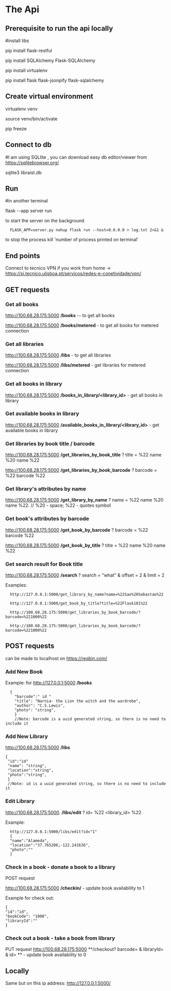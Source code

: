 # The Api 
## Prerequisite to run the api locally
#install libs

pip install flask-restful

pip install SQLAlchemy Flask-SQLAlchemy

pip install virtualenv

pip install flask flask-jsonpify flask-sqlalchemy

## Create virtual environment

virtualenv venv

source venv/bin/activate

pip freeze

## Connect to db
#I am using SQLlite , you can download easy db editor/viewer from https://sqlitebrowser.org/

sqlite3 libraist.db

##  Run
#in another terminal

flask --app server run

to start the server on the background

      FLASK_APP=server.py nohup flask run --host=0.0.0.0 > log.txt 2>&1 & 

to stop the process
      kill 'number of process printed on terminal'

## End points
Connect to tecnico VPN if you work from home -> https://si.tecnico.ulisboa.pt/servicos/redes-e-conetividade/vpn/

## GET requests
### Get all books
http://100.68.28.175:5000 **/books** -- to get all books

http://100.68.28.175:5000 **/books/metered** - to get all books for metered connection

### Get all libraries
http://100.68.28.175:5000 **/libs**  - to get all libraries

http://100.68.28.175:5000 **/libs/metered**  - get libraries for metered connection

### Get all books in library
http://100.68.28.175:5000 **/books_in_library/<library_id>** - get all books in library

### Get available books in library
http://100.68.28.175:5000 **/available_books_in_library/<library_id>** - get available books in library

### Get libraries by book title / barcode
http://100.68.28.175:5000 **/get_libraries_by_book_title** ? title = %22 name %20 name %22

http://100.68.28.175:5000 **/get_libraries_by_book_barcode** ? barcode = %22 barcode %22

### Get library's attributes by name
http://100.68.28.175:5000 **/get_library_by_name** ? name = %22 name %20 name %22.  // %20 - space;  %22 - quotes symbol

### Get book's attributes by barcode 
http://100.68.28.175:5000 **/get_book_by_barcode** ? barcode = %22 barcode %22

http://100.68.28.175:5000 **/get_book_by_title** ? title = %22 name %20 name %22

### Get search result for Book title

http://100.68.28.175:5000 **/search** ? search = "what" & offset = 2 & limit = 2



Examples:

      http://127.0.0.1:5000/get_library_by_name?name=%22Sao%20Sebastao%22

      http://127.0.0.1:5000/get_book_by_title?title=%22Flask101%22

      http://100.68.28.175:5000/get_libraries_by_book_barcode/?barcode=%221000%22   

      http://100.68.28.175:5000/get_libraries_by_book_barcode/?barcode=%221000%22

## POST requests

can be made to localhost on https://reqbin.com/

### Add New Book
Example: for 
http://127.0.0.1:5000 **/books**

      {
        "barcode":" id "
        "title": "Narnia- the Lion the witch and the wardrobe",
        "author": "C.S.Lewis",
        "photo": "string",
        }
        //Note: barcode is a uuid generated string, so there is no need to include it

### Add New Library
 http://100.68.28.175:5000 **/libs**
 
    {
     "id":"id"
     "name": "string",
     "location":"string",
     "photo":"string",
     }
     //Note: id is a uuid generated string, so there is no need to include it

### Edit Library
http://100.68.28.175:5000. **/libs/edit** ? id= %22 <library_id> %22

Example:

      http://127.0.0.1:5000/libs/edit?id="1"
      {
      "name":"Alameda",
      "location":"37.765206;-122.241636",
      "photo":""
      }
### Check in a book - donate a book to a library 
POST request

http://100.68.28.175:5000 **/checkin/**  - update book availability to 1

Example for check out:

    {
    "id":"id",
    "bookCode": "1000",
    "libraryId":""
    }
    
### Check out a book - take a book from library
PUT request
http://100.68.28.175:5000 **/checkout? barcode= & libraryId= & id= **  - update book availability to 0


    
    
 ## Locally
 
 Same but on this ip address: http://127.0.0.1:5000/
    
